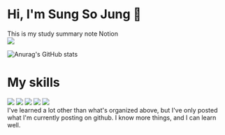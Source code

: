 # Hi, I'm Sung So Jung 👋
This is my study summary note Notion </br>
<a href="https://www.notion.so/c1ff33ca442b4f9ea4056a06790085ce?pvs=4" target="_blank"><img src="https://img.shields.io/badge/Notion-000000?style=for-the-badge&logo=notion&logoColor=9370DB"/></a>

![Anurag's GitHub stats](https://github-readme-stats.vercel.app/api?username=S-Sojung&show_icons=true&theme=material-palenight)


# My skills
<img src="https://img.shields.io/badge/Java-000000?style=for-the-badge&logo=java&logoColor=9370DB"/> <img src="https://img.shields.io/badge/Javasript-000000?style=for-the-badge&logo=javascript&logoColor=9370DB"/> <img src="https://img.shields.io/badge/Springboot-000000?style=for-the-badge&logo=springboot&logoColor=9370DB"/> <img src="https://img.shields.io/badge/Flutter-000000?style=for-the-badge&logo=flutter&logoColor=9370DB"/> <img src="https://img.shields.io/badge/Mysql-000000?style=for-the-badge&logo=mysql&logoColor=9370DB"/> </br>
I've learned a lot other than what's organized above, but I've only posted what I'm currently posting on github. I know more things, and I can learn well.

<!--
**S-Sojung/S-Sojung** is a ✨ _special_ ✨ repository because its `README.md` (this file) appears on your GitHub profile.

Here are some ideas to get you started:

- 🔭 I’m currently working on ...
- 🌱 I’m currently learning ...
- 👯 I’m looking to collaborate on ...
- 🤔 I’m looking for help with ...
- 💬 Ask me about ...
- 📫 How to reach me: ...
- 😄 Pronouns: ...
- ⚡ Fun fact: ...
-->
